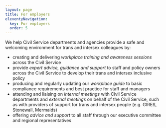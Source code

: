```yaml
---
layout: page
title: For employers
eleventyNavigation:
  key: For employers
  order: 5
---
```

We help Civil Service departments and agencies provide a safe and welcoming environment for trans and intersex colleagues by:
- creating and delivering *workplace training and awareness sessions* across the Civil Service
- provide *expert advice, guidance and support* to staff and policy owners across the Civil Service to develop their trans and intersex inclusive policy
- producing and regularly updating our *workplace guide* to basic compliance requirements and best practice for staff and managers
- attending and liaising on *internal meetings* with Civil Service departments and *external meetings* on behalf of the Civil Service, such as with providers of support for trans and intersex people (e.g. GIRES, Stonewall, Mermaids)
- offering *advice and support* to all staff through our executive committee and regional representatives

